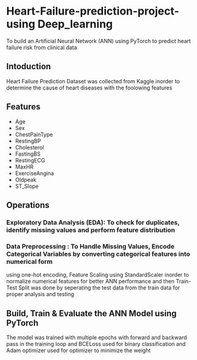 # Heart-Failure-prediction-project-using Deep_learning
To build an Artificial Neural Network (ANN) using PyTorch to predict heart failure risk from clinical data
## Intoduction
  Heart Failure Prediction Dataset was collected from Kaggle inorder to determine the cause of heart diseases with the foolowing features 
  ## Features 
 * Age	
 * Sex	
 * ChestPainType	
 * RestingBP	
 * Cholesterol	
 * FastingBS	
 * RestingECG	
 * MaxHR	
 * ExerciseAngina	
 * Oldpeak	
 * ST_Slope

## Operations
 ### Exploratory Data Analysis (EDA): To check for duplicates, identify missing values and perform feature distribution

 ### Data Preprocessing : To Handle Missing Values, Encode Categorical Variables by converting categorical features into numerical form
using one-hot encoding, Feature Scaling using StandardScaler inorder  to normalize numerical features for better ANN performance and then Train-Test Split was done by seperating the test data from the train data for proper analysis and testing

## Build, Train & Evaluate the ANN Model using PyTorch
The model was trained with multiple epochs with forward and backward pass in the training loop and BCELoss used for binary classification and Adam optimizer  used for optimizer to minimize the weight

